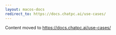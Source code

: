 ```yaml
---
layout: macos-docs
redirect_to: https://docs.chatpc.ai/use-cases/
---
```


Content moved to https://docs.chatpc.ai/use-cases/